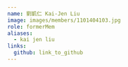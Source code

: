 ```yaml
---
name: 劉凱仁 Kai-Jen Liu 
image: images/members/1101404103.jpg 
role: formerMem
aliases:
  - kai jen liu
links:
  github: link_to_github 
---
```

